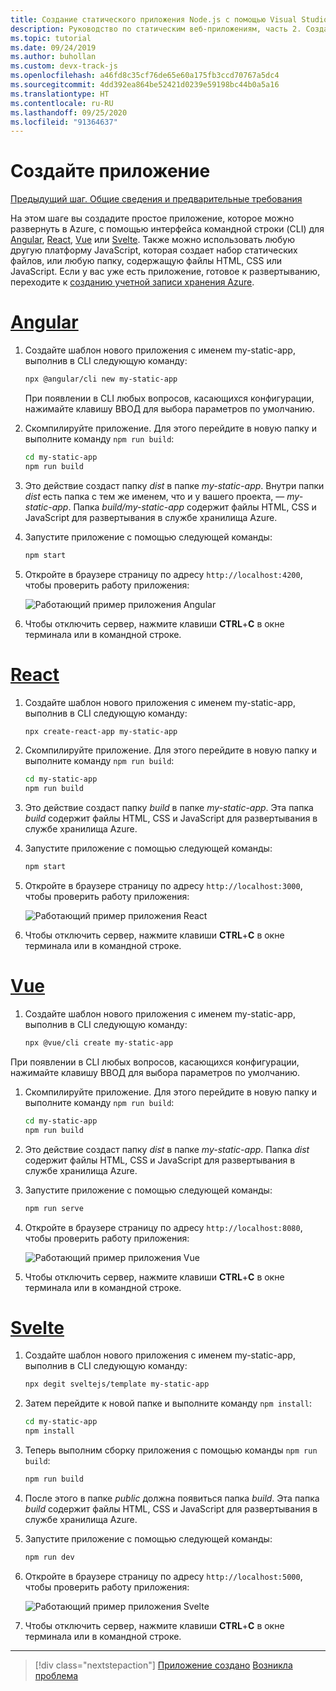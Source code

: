 ```yaml
---
title: Создание статического приложения Node.js с помощью Visual Studio Code
description: Руководство по статическим веб-приложениям, часть 2. Создание примера приложения
ms.topic: tutorial
ms.date: 09/24/2019
ms.author: buhollan
ms.custom: devx-track-js
ms.openlocfilehash: a46fd8c35cf76de65e60a175fb3ccd70767a5dc4
ms.sourcegitcommit: 4dd392ea864be52421d0239e59198bc44b0a5a16
ms.translationtype: HT
ms.contentlocale: ru-RU
ms.lasthandoff: 09/25/2020
ms.locfileid: "91364637"
---
```

# <a name="create-the-app"></a>Создайте приложение

[Предыдущий шаг. Общие сведения и предварительные требования](tutorial-vscode-static-website-node-01.md)

На этом шаге вы создадите простое приложение, которое можно развернуть в Azure, с помощью интерфейса командной строки (CLI) для [Angular](https://cli.angular.io/), [React](https://github.com/facebook/create-react-app), [Vue](https://cli.vuejs.org/) или [Svelte](https://github.com/sveltejs/template). Также можно использовать любую другую платформу JavaScript, которая создает набор статических файлов, или любую папку, содержащую файлы HTML, CSS или JavaScript. Если у вас уже есть приложение, готовое к развертыванию, переходите к [созданию учетной записи хранения Azure](tutorial-vscode-static-website-node-03.md).

# <a name="angular"></a>[Angular](#tab/angular)

1. Создайте шаблон нового приложения с именем my-static-app, выполнив в CLI следующую команду:

    ```bash
    npx @angular/cli new my-static-app
    ```

    При появлении в CLI любых вопросов, касающихся конфигурации, нажимайте клавишу ВВОД для выбора параметров по умолчанию.

1. Скомпилируйте приложение. Для этого перейдите в новую папку и выполните команду `npm run build`:

    ```bash
    cd my-static-app
    npm run build
    ```

1. Это действие создаст папку _dist_ в папке _my-static-app_. Внутри папки _dist_ есть папка с тем же именем, что и у вашего проекта, — _my-static-app_. Папка _build/my-static-app_ содержит файлы HTML, CSS и JavaScript для развертывания в службе хранилища Azure.

1. Запустите приложение с помощью следующей команды:

    ```bash
    npm start
    ```

1. Откройте в браузере страницу по адресу `http://localhost:4200`, чтобы проверить работу приложения:

    ![Работающий пример приложения Angular](media/static-website/local-app-angular.png)

1. Чтобы отключить сервер, нажмите клавиши **CTRL**+**C** в окне терминала или в командной строке.

# <a name="react"></a>[React](#tab/react)

1. Создайте шаблон нового приложения с именем my-static-app, выполнив в CLI следующую команду:

    ```bash
    npx create-react-app my-static-app
    ```

1. Скомпилируйте приложение. Для этого перейдите в новую папку и выполните команду `npm run build`:

    ```bash
    cd my-static-app
    npm run build
    ```

1. Это действие создаст папку _build_ в папке _my-static-app_. Эта папка _build_ содержит файлы HTML, CSS и JavaScript для развертывания в службе хранилища Azure.

1. Запустите приложение с помощью следующей команды:

    ```bash
    npm start
    ```

1. Откройте в браузере страницу по адресу `http://localhost:3000`, чтобы проверить работу приложения:

    ![Работающий пример приложения React](media/static-website/local-app-react.png)

1. Чтобы отключить сервер, нажмите клавиши **CTRL**+**C** в окне терминала или в командной строке.

# <a name="vue"></a>[Vue](#tab/vue)

1. Создайте шаблон нового приложения с именем my-static-app, выполнив в CLI следующую команду:

    ```bash
    npx @vue/cli create my-static-app
    ```

При появлении в CLI любых вопросов, касающихся конфигурации, нажимайте клавишу ВВОД для выбора параметров по умолчанию.

1. Скомпилируйте приложение. Для этого перейдите в новую папку и выполните команду `npm run build`:

    ```bash
    cd my-static-app
    npm run build
    ```

1. Это действие создаст папку _dist_ в папке _my-static-app_. Папка _dist_ содержит файлы HTML, CSS и JavaScript для развертывания в службе хранилища Azure.

1. Запустите приложение с помощью следующей команды:

     ```bash
     npm run serve
     ```

1. Откройте в браузере страницу по адресу `http://localhost:8080`, чтобы проверить работу приложения:

    ![Работающий пример приложения Vue](media/static-website/local-app-vue.png)

1. Чтобы отключить сервер, нажмите клавиши **CTRL**+**C** в окне терминала или в командной строке.

# <a name="svelte"></a>[Svelte](#tab/svelte)

1. Создайте шаблон нового приложения с именем my-static-app, выполнив в CLI следующую команду:

    ```bash
    npx degit sveltejs/template my-static-app
    ```

1. Затем перейдите к новой папке и выполните команду `npm install`:

    ```bash
    cd my-static-app
    npm install
    ```

1. Теперь выполним сборку приложения с помощью команды `npm run build`:

    ```bash
    npm run build
    ```

1. После этого в папке _public_ должна появиться папка _build_. Эта папка _build_ содержит файлы HTML, CSS и JavaScript для развертывания в службе хранилища Azure.

1. Запустите приложение с помощью следующей команды:

     ```bash
     npm run dev
     ```

1. Откройте в браузере страницу по адресу `http://localhost:5000`, чтобы проверить работу приложения:

    ![Работающий пример приложения Svelte](media/static-website/local-app-svelte.png)

1. Чтобы отключить сервер, нажмите клавиши **CTRL**+**C** в окне терминала или в командной строке.

---

> [!div class="nextstepaction"]
> [Приложение создано](tutorial-vscode-static-website-node-03.md) [Возникла проблема](https://www.research.net/r/PWZWZ52?tutorial=node-deployment-staticwebsite&step=create-app)
